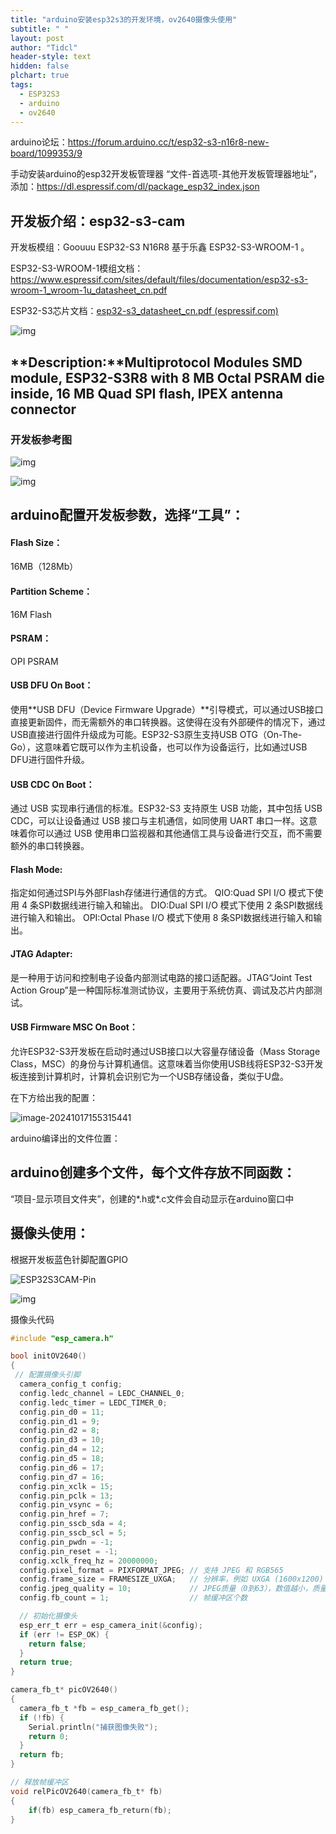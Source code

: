 ```yaml
---
title: "arduino安装esp32s3的开发环境，ov2640摄像头使用"
subtitle: " "
layout: post
author: "Tidcl"
header-style: text
hidden: false
plchart: true
tags:
  - ESP32S3
  - arduino
  - ov2640
---
```






arduino论坛：https://forum.arduino.cc/t/esp32-s3-n16r8-new-board/1099353/9

手动安装arduino的esp32开发板管理器
“文件-首选项-其他开发板管理器地址”，添加：https://dl.espressif.com/dl/package_esp32_index.json

## 开发板介绍：esp32-s3-cam
开发板模组：Goouuu ESP32-S3 N16R8 基于乐鑫 ESP32-S3-WROOM-1 。

ESP32-S3-WROOM-1模组文档：https://www.espressif.com/sites/default/files/documentation/esp32-s3-wroom-1_wroom-1u_datasheet_cn.pdf

ESP32-S3芯片文档：[esp32-s3_datasheet_cn.pdf (espressif.com)](https://www.espressif.com/sites/default/files/documentation/esp32-s3_datasheet_cn.pdf)

![img](https://tidcl.github.io/img/posts/arduino安装开发板依赖.assets/ed4712c665eccfa2cf1bec3e7d5dbb1a.jpeg)

## **Description:**Multiprotocol Modules SMD module, ESP32-S3R8 with 8 MB Octal PSRAM die inside, 16 MB Quad SPI flash, IPEX antenna connector



### 开发板参考图

![img](https://tidcl.github.io/img/posts/arduino安装开发板依赖.assets/67d109cf63299b15de6fe69d7ffcd230-17291512049601.jpeg)

![img](https://tidcl.github.io/img/posts/arduino安装开发板依赖.assets/f7ed99237107a398e3e8b417f3841710.jpeg)

## arduino配置开发板参数，选择“工具”：
#### Flash Size：

16MB（128Mb）

#### Partition Scheme：

16M Flash

#### PSRAM：

OPI PSRAM

#### USB DFU On Boot：
使用**USB DFU（Device Firmware Upgrade）**引导模式，可以通过USB接口直接更新固件，而无需额外的串口转换器。这使得在没有外部硬件的情况下，通过USB直接进行固件升级成为可能。ESP32-S3原生支持USB OTG（On-The-Go），这意味着它既可以作为主机设备，也可以作为设备运行，比如通过USB DFU进行固件升级。

#### USB CDC On Boot：
通过 USB 实现串行通信的标准。ESP32-S3 支持原生 USB 功能，其中包括 USB CDC，可以让设备通过 USB 接口与主机通信，如同使用 UART 串口一样。这意味着你可以通过 USB 使用串口监视器和其他通信工具与设备进行交互，而不需要额外的串口转换器。
#### Flash Mode:
指定如何通过SPI与外部Flash存储进行通信的方式。
QIO:Quad SPI I/O 模式下使用 4 条SPI数据线进行输入和输出。
DIO:Dual SPI I/O 模式下使用 2 条SPI数据线进行输入和输出。
OPI:Octal Phase I/O 模式下使用 8 条SPI数据线进行输入和输出。
#### JTAG Adapter:
是一种用于访问和控制电子设备内部测试电路的接口适配器。JTAG“Joint Test Action Group”是一种国际标准测试协议，主要用于系统仿真、调试及芯片内部测试。
#### USB Firmware MSC On Boot：
允许ESP32-S3开发板在启动时通过USB接口以大容量存储设备（Mass Storage Class，MSC）的身份与计算机通信。这意味着当你使用USB线将ESP32-S3开发板连接到计算机时，计算机会识别它为一个USB存储设备，类似于U盘。

在下方给出我的配置：

![image-20241017155315441](https://tidcl.github.io/img/posts/arduino安装开发板依赖.assets/image-20241017155315441.png)

arduino编译出的文件位置：

## arduino创建多个文件，每个文件存放不同函数：
“项目-显示项目文件夹”，创建的*.h或*.c文件会自动显示在arduino窗口中

## 摄像头使用：

根据开发板蓝色针脚配置GPIO

![ESP32S3CAM-Pin](https://tidcl.github.io/img/posts/arduino安装开发板依赖.assets/ESP32S3CAM-Pin.jpg)

![img](https://tidcl.github.io/img/posts/arduino安装开发板依赖.assets/375f847d4c31fcec73606c97ffece3fd.jpeg)

摄像头代码

```c
#include "esp_camera.h"

bool initOV2640()
{
 // 配置摄像头引脚
  camera_config_t config;
  config.ledc_channel = LEDC_CHANNEL_0;
  config.ledc_timer = LEDC_TIMER_0;
  config.pin_d0 = 11;
  config.pin_d1 = 9;
  config.pin_d2 = 8;
  config.pin_d3 = 10;
  config.pin_d4 = 12;
  config.pin_d5 = 18;
  config.pin_d6 = 17;
  config.pin_d7 = 16;
  config.pin_xclk = 15;
  config.pin_pclk = 13;
  config.pin_vsync = 6;
  config.pin_href = 7;
  config.pin_sscb_sda = 4;
  config.pin_sscb_scl = 5;
  config.pin_pwdn = -1;
  config.pin_reset = -1;
  config.xclk_freq_hz = 20000000;
  config.pixel_format = PIXFORMAT_JPEG; // 支持 JPEG 和 RGB565
  config.frame_size = FRAMESIZE_UXGA;   // 分辨率，例如 UXGA (1600x1200)
  config.jpeg_quality = 10;             // JPEG质量（0到63），数值越小，质量越高
  config.fb_count = 1;                  // 帧缓冲区个数

  // 初始化摄像头
  esp_err_t err = esp_camera_init(&config);
  if (err != ESP_OK) {
    return false;
  }
  return true;
}

camera_fb_t* picOV2640()
{
  camera_fb_t *fb = esp_camera_fb_get();
  if (!fb) {
    Serial.println("捕获图像失败");
    return 0;
  }
  return fb;
}

// 释放帧缓冲区
void relPicOV2640(camera_fb_t* fb)
{
    if(fb) esp_camera_fb_return(fb);
}
```
